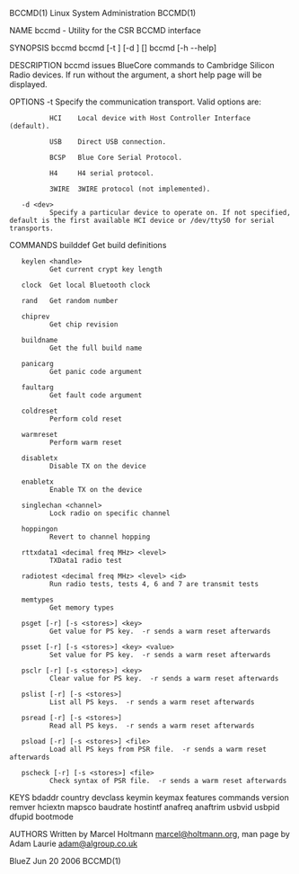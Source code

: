 BCCMD(1)                                                                                                                                      Linux System Administration                                                                                                                                      BCCMD(1)

NAME
       bccmd - Utility for the CSR BCCMD interface

SYNOPSIS
       bccmd
       bccmd [-t <transport>] [-d <device>] <command> [<args>]
       bccmd [-h --help]

DESCRIPTION
       bccmd issues BlueCore commands to Cambridge Silicon Radio devices. If run without the <command> argument, a short help page will be displayed.

OPTIONS
       -t <transport>
              Specify the communication transport. Valid options are:

              HCI    Local device with Host Controller Interface (default).

              USB    Direct USB connection.

              BCSP   Blue Core Serial Protocol.

              H4     H4 serial protocol.

              3WIRE  3WIRE protocol (not implemented).

       -d <dev>
              Specify a particular device to operate on. If not specified, default is the first available HCI device or /dev/ttyS0 for serial transports.

COMMANDS
       builddef
              Get build definitions

       keylen <handle>
              Get current crypt key length

       clock  Get local Bluetooth clock

       rand   Get random number

       chiprev
              Get chip revision

       buildname
              Get the full build name

       panicarg
              Get panic code argument

       faultarg
              Get fault code argument

       coldreset
              Perform cold reset

       warmreset
              Perform warm reset

       disabletx
              Disable TX on the device

       enabletx
              Enable TX on the device

       singlechan <channel>
              Lock radio on specific channel

       hoppingon
              Revert to channel hopping

       rttxdata1 <decimal freq MHz> <level>
              TXData1 radio test

       radiotest <decimal freq MHz> <level> <id>
              Run radio tests, tests 4, 6 and 7 are transmit tests

       memtypes
              Get memory types

       psget [-r] [-s <stores>] <key>
              Get value for PS key.  -r sends a warm reset afterwards

       psset [-r] [-s <stores>] <key> <value>
              Set value for PS key.  -r sends a warm reset afterwards

       psclr [-r] [-s <stores>] <key>
              Clear value for PS key.  -r sends a warm reset afterwards

       pslist [-r] [-s <stores>]
              List all PS keys.  -r sends a warm reset afterwards

       psread [-r] [-s <stores>]
              Read all PS keys.  -r sends a warm reset afterwards

       psload [-r] [-s <stores>] <file>
              Load all PS keys from PSR file.  -r sends a warm reset afterwards

       pscheck [-r] [-s <stores>] <file>
              Check syntax of PSR file.  -r sends a warm reset afterwards

KEYS
       bdaddr country devclass keymin keymax features commands version remver hciextn mapsco baudrate hostintf anafreq anaftrim usbvid usbpid dfupid bootmode

AUTHORS
       Written by Marcel Holtmann <marcel@holtmann.org>, man page by Adam Laurie <adam@algroup.co.uk>

BlueZ                                                                                                                                                 Jun 20 2006                                                                                                                                              BCCMD(1)
